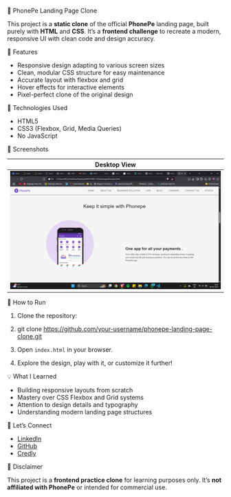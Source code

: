 🚀 PhonePe Landing Page Clone

This project is a **static clone** of the official **PhonePe** landing page, built purely with **HTML** and **CSS**. It’s a **frontend challenge** to recreate a modern, responsive UI with clean code and design accuracy.


🌟 Features

* Responsive design adapting to various screen sizes
* Clean, modular CSS structure for easy maintenance
* Accurate layout with flexbox and grid
* Hover effects for interactive elements
* Pixel-perfect clone of the original design



🎨 Technologies Used

* HTML5
* CSS3 (Flexbox, Grid, Media Queries)
* No JavaScript



📸 Screenshots

| Desktop View                                      |                                      
| ------------------------------------------------- | 
| ![Desktop Screenshot](assets/image.png) | 


🚀 How to Run

1. Clone the repository:
2. 
   git clone https://github.com/your-username/phonepe-landing-page-clone.git
 
3. Open `index.html` in your browser.
4. Explore the design, play with it, or customize it further!


💡 What I Learned

* Building responsive layouts from scratch
* Mastery over CSS Flexbox and Grid systems
* Attention to design details and typography
* Understanding modern landing page structures



🤝 Let’s Connect

* [LinkedIn](https://www.linkedin.com/in/shravya-pendota-451678282/)
* [GitHub](https://github.com/shravyapendota)
* [Credly](https://www.credly.com/users/shravya-pendota/)

📢 Disclaimer

This project is a **frontend practice clone** for learning purposes only. It’s **not affiliated with PhonePe** or intended for commercial use.

